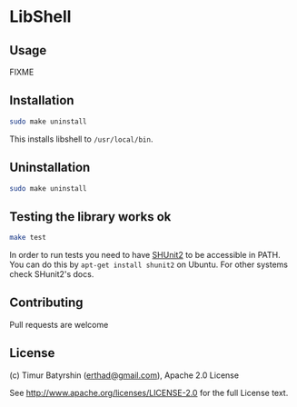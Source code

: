 LibShell
========

Usage
-----

FIXME

Installation
------------

```bash
sudo make uninstall
```

This installs libshell to `/usr/local/bin`.

Uninstallation
--------------

```bash
sudo make uninstall
```

Testing the library works ok
----------------------------

```bash
make test
```

In order to run tests you need to have [SHUnit2](https://code.google.com/p/shunit2/) to be accessible in PATH.
You can do this by `apt-get install shunit2` on Ubuntu. For other systems check SHunit2's docs.


Contributing
------------

Pull requests are welcome

License
-------

(c) Timur Batyrshin (<erthad@gmail.com>), Apache 2.0 License

See http://www.apache.org/licenses/LICENSE-2.0 for the full License text.
